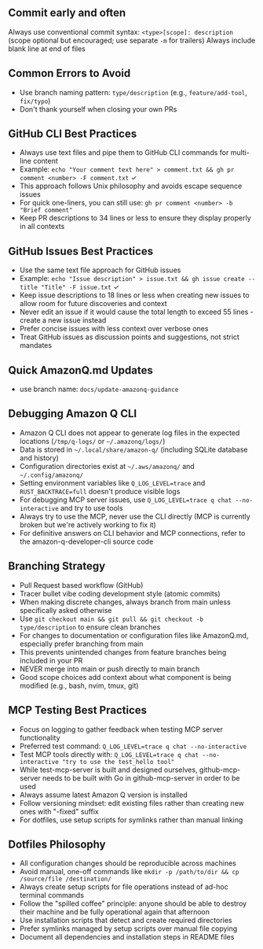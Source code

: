 ## Commit early and often
Always use conventional commit syntax: `<type>[scope]: description` (scope optional but encouraged; use separate `-m` for trailers)
Always include blank line at end of files

## Common Errors to Avoid
- Use branch naming pattern: `type/description` (e.g., `feature/add-tool`, `fix/typo`)
- Don't thank yourself when closing your own PRs

## GitHub CLI Best Practices
- Always use text files and pipe them to GitHub CLI commands for multi-line content
- Example: `echo "Your comment text here" > comment.txt && gh pr comment <number> -F comment.txt` ✓
- This approach follows Unix philosophy and avoids escape sequence issues
- For quick one-liners, you can still use: `gh pr comment <number> -b "Brief comment"`
- Keep PR descriptions to 34 lines or less to ensure they display properly in all contexts

## GitHub Issues Best Practices
- Use the same text file approach for GitHub issues
- Example: `echo "Issue description" > issue.txt && gh issue create --title "Title" -F issue.txt` ✓
- Keep issue descriptions to 18 lines or less when creating new issues to allow room for future discoveries and context
- Never edit an issue if it would cause the total length to exceed 55 lines - create a new issue instead
- Prefer concise issues with less context over verbose ones
- Treat GitHub issues as discussion points and suggestions, not strict mandates

## Quick AmazonQ.md Updates
- use branch name: `docs/update-amazonq-guidance`

## Debugging Amazon Q CLI
- Amazon Q CLI does not appear to generate log files in the expected locations (`/tmp/q-logs/` or `~/.amazonq/logs/`)
- Data is stored in `~/.local/share/amazon-q/` (including SQLite database and history)
- Configuration directories exist at `~/.aws/amazonq/` and `~/.config/amazonq/`
- Setting environment variables like `Q_LOG_LEVEL=trace` and `RUST_BACKTRACE=full` doesn't produce visible logs
- For debugging MCP server issues, use `Q_LOG_LEVEL=trace q chat --no-interactive` and try to use tools
- Always try to use the MCP, never use the CLI directly (MCP is currently broken but we're actively working to fix it)
- For definitive answers on CLI behavior and MCP connections, refer to the amazon-q-developer-cli source code
  
## Branching Strategy
- Pull Request based workflow (GitHub)
- Tracer bullet vibe coding development style (atomic commits)
- When making discrete changes, always branch from main unless specifically asked otherwise
- Use `git checkout main && git pull && git checkout -b type/description` to ensure clean branches
- For changes to documentation or configuration files like AmazonQ.md, especially prefer branching from main
- This prevents unintended changes from feature branches being included in your PR
- NEVER merge into main or push directly to main branch
- Good scope choices add context about what component is being modified (e.g., bash, nvim, tmux, git)

## MCP Testing Best Practices
- Focus on logging to gather feedback when testing MCP server functionality
- Preferred test command: `Q_LOG_LEVEL=trace q chat --no-interactive`
- Test MCP tools directly with: `Q_LOG_LEVEL=trace q chat --no-interactive "try to use the test_hello tool"`
- While test-mcp-server is built and designed ourselves, github-mcp-server needs to be built with Go in github-mcp-server in order to be used
- Always assume latest Amazon Q version is installed
- Follow versioning mindset: edit existing files rather than creating new ones with "-fixed" suffix
- For dotfiles, use setup scripts for symlinks rather than manual linking
## Dotfiles Philosophy
- All configuration changes should be reproducible across machines
- Avoid manual, one-off commands like `mkdir -p /path/to/dir && cp /source/file /destination/`
- Always create setup scripts for file operations instead of ad-hoc terminal commands
- Follow the "spilled coffee" principle: anyone should be able to destroy their machine and be fully operational again that afternoon
- Use installation scripts that detect and create required directories
- Prefer symlinks managed by setup scripts over manual file copying
- Document all dependencies and installation steps in README files
